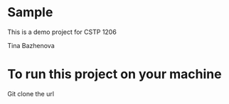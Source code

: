 # Sample
This is a demo project for CSTP 1206

Tina Bazhenova
# To run this project on your machine
Git clone the url
